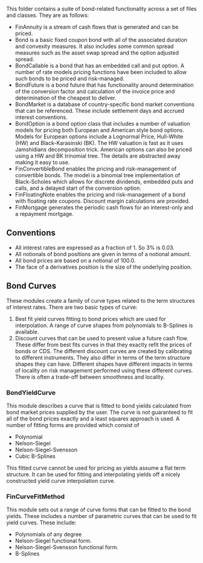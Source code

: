 This folder contains a suite of bond-related functionality across a set of files and classes. They are as follows:

* FinAnnuity is a stream of cash flows that is generated and can be priced.
* Bond is a basic fixed coupon bond with all of the associated duration and convexity measures. It also includes some common spread measures such as the asset swap spread and the option adjusted spread.
* BondCallable is a bond that has an embedded call and put option. A number of rate models pricing functions have been included to allow such bonds to be priced and risk-managed.
* BondFuture is a bond future that has functionality around determination of the conversion factor and calculation of the invoice price and determination of the cheapest to deliver. 
* BondMarket is a database of country-specific bond market conventions that can be referenced. These include settlement days and accrued interest conventions.
* BondOption is a bond option class that includes a number of valuation models for pricing both European and American style bond options. Models for European options include a Lognormal Price, Hull-White (HW) and Black-Karasinski (BK). The HW valuation is fast as it uses Jamshidians decomposition trick. American options can also be priced using a HW and BK trinomial tree. The details are abstracted away making it easy to use.
* FinConvertibleBond enables the pricing and risk-management of convertible bonds. The model is a binomial tree implementation of Black-Scholes which allows for discrete dividends, embedded puts and calls, and a delayed start of the conversion option.
* FinFloatingNote enables the pricing and risk-management of a bond with floating rate coupons. Discount margin calculations are provided.
* FinMortgage generates the periodic cash flows for an interest-only and a repayment mortgage. 


## Conventions

* All interest rates are expressed as a fraction of 1. So 3% is 0.03.
* All notionals of bond positions are given in terms of a notional amount.
* All bond prices are based on a notional of 100.0.
* The face of a derivatives position is the size of the underlying position.

## Bond Curves
These modules create a family of curve types related to the term structures of interest rates. There are two basic types of curve:

1. Best fit yield curves fitting to bond prices which are used for interpolation. A range of curve shapes from polynomials to B-Splines is available.
2. Discount curves that can be used to present value a future cash flow. These differ from best fits curves in that they exactly refit the prices of bonds or CDS. The different discount curves are created by calibrating to different instruments. They also differ in terms of the term structure shapes they can have. Different shapes have different impacts in terms of locality on risk management performed using these different curves. There is often a trade-off between smoothness and locality.

### BondYieldCurve
This module describes a curve that is fitted to bond yields calculated from bond market prices supplied by the user. The curve is not guaranteed to fit all of the bond prices exactly and a least squares approach is used. A number of fitting forms are provided which consist of 

* Polynomial 
* Nelson-Siegel
* Nelson-Siegel-Svensson
* Cubic B-Splines

This fitted curve cannot be used for pricing as yields assume a flat term structure. It can be used for fitting and interpolating yields off a nicely constructed yield curve interpolation curve.

### FinCurveFitMethod
This module sets out a range of curve forms that can be fitted to the bond yields. These includes a number of parametric curves that can be used to fit yield curves. These include:
* Polynomials of any degree 
* Nelson-Siegel functional form. 
* Nelson-Siegel-Svensson functional form.
* B-Splines
